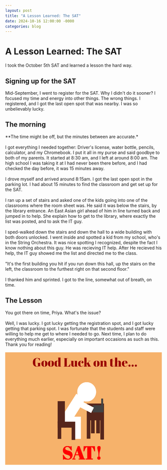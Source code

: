 ```yaml
---
layout: post
title: "A Lesson Learned: The SAT"
date: 2024-10-16 12:00:00 -0000
categories: blog
---
```

# A Lesson Learned: The SAT
I took the October 5th SAT and learned a lesson the hard way.
## Signing up for the SAT
Mid-September, I went to register for the SAT. Why I didn't do it sooner? I focused my time and energy into other things. The wrong things. I registered, and I got the last open spot that was nearby. I was so unbelievably lucky. 
## The morning
**The time might be off, but the minutes between are accurate.*<br><br>
I got everything I needed together: Driver's license, water bottle, pencils, calculator, and my Chromebook. I put it all in my purse and said goodbye to both of my parents. It started at 8:30 am, and I left at around 8:00 am. The high school I was taking it at I had never been there before, and I had checked the day before, it was 15 minutes away. <br><br>
I drove myself and arrived around 8:15am. I got the last open spot in the parking lot. I had about 15 minutes to find the classroom and get set up for the SAT.<br><br>
I ran up a set of stairs and asked one of the kids going into one of the classrooms where the room sheet was. He said it was below the stairs, by the library entrance. An East Asian girl ahead of him in line turned back and jumped in to help. She explain how to get to the library, where exactly the list was posted, and to ask the IT guy. <br><br>
I sped-walked down the stairs and down the hall to a wide building with both doors unlocked. I went inside and spotted a kid from my school, who's in the String Orchestra. It was nice spotting I recognized, despite the fact I know nothing about this guy. He was recieving IT help. After He recieved his help, the IT guy showed me the list and directed me to the class.<br><br>
"It's the first building you hit if you run down this hall, up the stairs on the left, the classroom to the furthest right on that second floor."<br><br>
I thanked him and sprinted. I got to the line, somewhat out of breath, on time. 
## The Lesson 
You got there on time, Priya. What's the issue? <br><br>
Well, I was lucky. I got lucky getting the registration spot, and I got lucky getting that parking spot. I was fortunate that the students and staff were willing to help me get to where I needed to go. Next time, I plan to do everything much earlier, especially on important occasions as such as this. Thank you for reading!<br><br>
!["Good luck on the SAT!"](https://github.com/CaptainSapphire/PH-s-Blog/blob/main/assets/October%202024/blogpostsat.png?raw=true)
